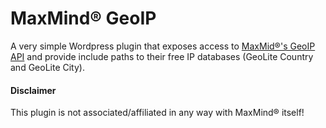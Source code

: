 # MaxMind® GeoIP #
A very simple Wordpress plugin that exposes access to [MaxMid®'s GeoIP API](http://www.maxmind.com/app/php) and provide include paths to their free IP databases (GeoLite Country and GeoLite City). 

#### Disclaimer ####
This plugin is not associated/affiliated in any way with MaxMind® itself!